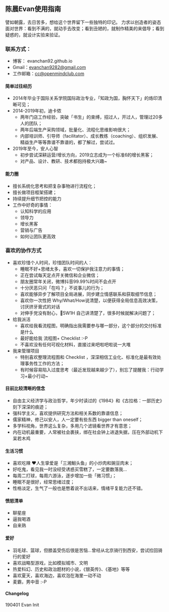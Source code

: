 ## 陈晨Evan使用指南

譬如朝露，去日苦多，想给这个世界留下一些独特的印记。
力求以创造者的姿态面对世界：看到不满的，就动手去改变；看到丑陋的，就制作精美的来倡导；看到疑惑的，就设计实验来验证。

### 联系方式：
* 博客： evanchan92.github.io
* Gmail：evanchan9282@gmail.com
* 工作邮箱：cc@openmindclub.com

#### 简单过往经历
* 2014年毕业于国际关系学院国际政治专业，「知政为国，胸怀天下」的烙印清晰可见；
* 2014-2019年初，迪卡侬
  * 两年门店工作经验，突破「书生」的束缚，招过人，开过人，管理过20多人的团队；
  * 两年后端生产采购领域，批量化、流程化思维影响很大；
  * 内部培训师、引导师（facilitator）、成长教练（coaching）、组织发展、精益生产等等靠谱不靠谱的，都了解过，尝试过。
* 2019年至今，安人心智
  * 初步尝试深耕运营/增长方向，2019立志成为一个标准6的增长黑客；
  * 对产品、设计、教研、技术都抱持极大兴趣~
  
#### 能力圈
* 擅长系统化思考和把复杂事物进行流程化；
* 擅长做项目框架搭建；
* 持续提升细节把控的能力
* 工作中好奇的事情：
  * 认知科学的应用
  * 领导力
  * 增长黑客
  * 营销与广告
  * 如何让团队更高效

### 喜欢的协作方式
- 喜欢珍惜个人时间，珍惜团队时间的人：
  - 睡眠不好+思绪太多，喜欢一切保护我注意力的事情；
  - 正在尝试每天定点开关微信和企业微信；
  - 朋友圈常年关闭，微博抖音99.99%时间不会点开
  - 十分厌恶只问「在吗？」不说事儿的行为；
  - 喜欢能够异步了解项目全局进展，同步建立情感联系和获取细节信息；
  - 喜欢你一次性把 Why/What/How说清楚，以便获得全局信息高效决策，讨厌挤牙膏式的对话
  - 对伸手党没有耐心，5W1H 自己讲清楚了，很多时候就解决问题了；
- 给我派活
  - 喜欢给我看流程图，明确指出我需要参与哪一部分，这个部分的交付标准是什么
  - 最好能给我 流程图+ Checklist      :-P
  - 不喜欢没有任何可视化材料，直接过来吧啦吧啦说一大堆
- 我来管理项目
  - 特别喜欢整理流程图和 Checklist ，深深相信工业化、标准化是最有效处理事务性工作的方法；
  - 有时候容易陷入过度思考（最近发现越来越少了），别忘了提醒我：行动学习+最小行动~

#### 目前比较清晰的信念
- 自由主义经济学与政治哲学，年少时读过的《1984》和《古拉格：一部历史》刻下深深的痕迹；
- 强科学主义，喜欢提供研究方法和相关系数的靠谱信息；
- 儒家精神，修己以安人，人一定要有些东西 bigger than oneself；
- 多学科视角，世界这么复杂，多用几个滤镜看世界才有意思；
- 内在动机最重要，人常被社会裹挟，绑在社会钟上进退失据，压在外部动机下呆若木鸡

#### 生活习惯
- 喜欢吃辣 ❤️人生挚爱是「三湘鮰头鱼」的小炒肉和豌豆肉末；
- 好吃鬼，看见我一时没经受诱惑买雪糕了，一定要数落我...
- 每周二打球，每周六游泳，逐步增加一些「微习惯」；
- 睡眠不是很好，经常思绪过度；
- 性格淡定，生气了一般也是憋着说不出话来，情绪平复能力还不错。

#### 愤怒清单
- 聊星座
- 逼我喝酒
- 自来熟

#### 爱好
- 羽毛球、篮球，但膝盖受伤后很是苦恼...曾经从北京骑行到西安，尝试捡回骑行的爱好
- 喜欢战略型游戏，比如模拟城市、文明
- 热爱科幻、历史和政治题材的小说，《银英传》、《基地》等等
- 喜欢夏天，喜欢海边，喜欢泡在海里一动不动
- 麦霸，男中音   :-P


#### Changelog
190401 Evan Init
